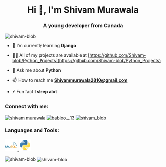 <h1 align="center">Hi 👋, I'm Shivam Murawala</h1>
<h3 align="center">A young developer from Canada</h3>

<p align="left"> <img src="https://komarev.com/ghpvc/?username=shivam-blob&label=Profile%20views&color=0e75b6&style=flat" alt="shivam-blob" /> </p>

- 🌱 I’m currently learning **Django**

- 👨‍💻 All of my projects are available at [https://github.com/Shivam-blob/Python_Projects](https://github.com/Shivam-blob/Python_Projects)

- 💬 Ask me about **Python**

- 📫 How to reach me **Shivammurawala2810@gmail.com**

- ⚡ Fun fact **I sleep alot**

<h3 align="left">Connect with me:</h3>
<p align="left">
<a href="https://fb.com/shivam murawala" target="blank"><img align="center" src="https://raw.githubusercontent.com/rahuldkjain/github-profile-readme-generator/master/src/images/icons/Social/facebook.svg" alt="shivam murawala" height="30" width="40" /></a>
<a href="https://instagram.com/babloo._.13" target="blank"><img align="center" src="https://raw.githubusercontent.com/rahuldkjain/github-profile-readme-generator/master/src/images/icons/Social/instagram.svg" alt="babloo._.13" height="30" width="40" /></a>
<a href="https://discord.gg/shivam_blob" target="blank"><img align="center" src="https://raw.githubusercontent.com/rahuldkjain/github-profile-readme-generator/master/src/images/icons/Social/discord.svg" alt="shivam_blob" height="30" width="40" /></a>
</p>

<h3 align="left">Languages and Tools:</h3>
<p align="left"> <a href="https://www.mysql.com/" target="_blank" rel="noreferrer"> <img src="https://raw.githubusercontent.com/devicons/devicon/master/icons/mysql/mysql-original-wordmark.svg" alt="mysql" width="40" height="40"/> </a> <a href="https://www.python.org" target="_blank" rel="noreferrer"> <img src="https://raw.githubusercontent.com/devicons/devicon/master/icons/python/python-original.svg" alt="python" width="40" height="40"/> </a> </p>

<p><img align="left" src="https://github-readme-stats.vercel.app/api/top-langs?username=shivam-blob&show_icons=true&locale=en&layout=compact" alt="shivam-blob" /></p>

<p>&nbsp;<img align="center" src="https://github-readme-stats.vercel.app/api?username=shivam-blob&show_icons=true&locale=en" alt="shivam-blob" /></p>
